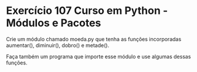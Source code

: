 # Exercício 107 Curso em Python - Módulos e Pacotes

Crie um módulo chamado moeda.py que tenha as funções incorporadas aumentar(), diminuir(), dobro() e metade(). 

Faça também um programa que importe esse módulo e use algumas dessas funções.